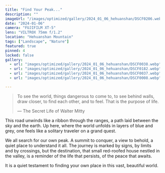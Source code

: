 ```yaml
---
title: "Find Your Peak..."
description: ""
imageUrl: "/images/optimized/gallery/2024_01_06_hehuanshan/DSCF0206.webp" 
date: "2024-01-06"
camera: "FUJIFILM XT-5"
lens: "VILTROX 75mm f/1.2"
location: "Hehuanshan Mountain"
tags: ["Landscape", "Nature"]
featured: true
pinned: 4
locked: false
gallery:
  - url: "images/optimized/gallery/2024_01_06_hehuanshan/DSCF0038.webp"
  - url: "images/optimized/gallery/2024_01_06_hehuanshan/DSCF0182.webp"
  - url: "images/optimized/gallery/2024_01_06_hehuanshan/DSCF0037.webp"
  - url: "images/optimized/gallery/2024_01_06_hehuanshan/DSCF0008.webp"

---
```


> To see the world, things dangerous to come to, to see behind walls, draw closer, to find each other, and to feel. That is the purpose of life.
>
> — The Secret Life of Walter Mitty

This road unwinds like a ribbon through the ranges, a path laid between the sky and the earth. Up here, where the world unfolds in layers of blue and grey, one feels like a solitary traveler on a grand quest.

We all search for our own peak. A summit to conquer, a view to behold, a quiet place to understand it all. The journey is marked by signs, by limits and by crossings, but the destination, that small red-roofed house nestled in the valley, is a reminder of the life that persists, of the peace that awaits.

It is a quiet testament to finding your own place in this vast, beautiful world.